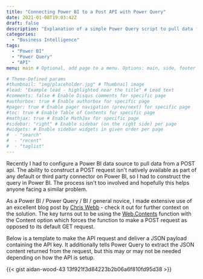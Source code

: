 ```yaml
---
title: "Connecting Power BI to a Post API with Power Query"
date: 2021-01-08T19:03:42Z
draft: false
description: "Explanation of a simple Power Query script to pull data from a Post API into Power BI"
categories:
  - "Business Intelligence"
tags:
  - "Power BI"
  - "Power Query"
  - "API"
menu: main # Optional, add page to a menu. Options: main, side, footer

# Theme-Defined params
#thumbnail: "img/placeholder.jpg" # Thumbnail image
#lead: "Example lead - highlighted near the title" # Lead text
#comments: false # Enable Disqus comments for specific page
#authorbox: true # Enable authorbox for specific page
#pager: true # Enable pager navigation (prev/next) for specific page
#toc: true # Enable Table of Contents for specific page
#mathjax: true # Enable MathJax for specific page
#sidebar: "right" # Enable sidebar (on the right side) per page
#widgets: # Enable sidebar widgets in given order per page
#  - "search"
#  - "recent"
#  - "taglist"
---
```


Recently I had to configure a Power BI data source to pull data from a POST api. The ability to construct a POST request isn't natively available as part of any default or third party connector on Power BI, so I had to construct the query in Power BI. The process isn't too involved and hopefully this helps anyone facing a similar problem.

As a Power BI / Power Query / BI / general novice, I made extensive use of an excellent blog post by [Chris Webb](https://blog.crossjoin.co.uk/2014/04/19/web-services-and-post-requests-in-power-query/) - check it out for further context on the solution. The key turns out to be using the [Web.Contents](http://Web.Contents) function with the Content option which forces the function to make a POST request as opposed to its default GET request. 

Below is a template to make the API request and deliver a JSON payload containing the API key. It additionally tells Power Query to extract the JSON content returned from the request, but this may or may not be needed depending on how the API is setup.

{{< gist aidan-wood-43 13f921f3d84223b2b06a6f810fd95d38 >}}